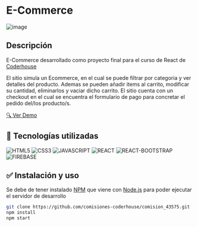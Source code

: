 # E-Commerce 

![image](readme/reactApp.gif)
## Descripción

E-Commerce desarrollado como proyecto final para el curso de React de [Coderhouse](https://www.coderhouse.com/)

El sitio simula un Ecommerce, en el cual se puede filtrar por categoria y ver detalles del producto.
Ademas se pueden añadir items al carrito, modificar su cantidad, eliminarlos y vaciar dicho carrito.
El sitio cuenta con un checkout en el cual se encuentra el formulario de pago para concretar el pedido del/los producto/s.

[:mag: Ver Demo](https://ecommerce-react-beta-one.vercel.app/)

## :wrench: Tecnologías utilizadas
![HTML5](https://img.shields.io/badge/HTML5-E34F26?style=for-the-badge&logo=html5&logoColor=white) ![CSS3](https://img.shields.io/badge/CSS3-1572B6?style=for-the-badge&logo=css3&logoColor=white) ![JAVASCRIPT](https://img.shields.io/badge/JavaScript-323330?style=for-the-badge&logo=javascript&logoColor=F7DF1E) ![REACT](https://img.shields.io/badge/React-20232A?style=for-the-badge&logo=react&logoColor=61DAFB) ![REACT-BOOTSTRAP](https://img.shields.io/badge/Bootstrap-563D7C?style=for-the-badge&logo=bootstrap&logoColor=white) ![FIREBASE](https://img.shields.io/badge/firebase-ffca28?style=for-the-badge&logo=firebase&logoColor=black)

## :white_check_mark: Instalación y uso
Se debe de tener instalado [NPM](https://www.npmjs.com/) que viene con [Node.js](https://nodejs.org/es/) para poder ejecutar el servidor de desarrollo

```bash
git clone https://github.com/comisiones-coderhouse/comision_43575.git
npm install
npm start
```
